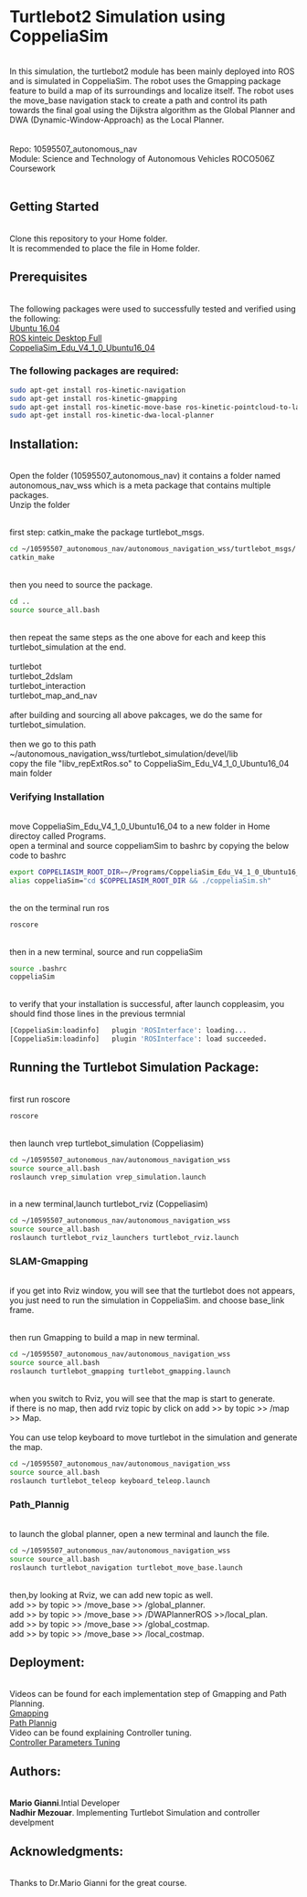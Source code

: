 # Turtlebot2 Simulation using CoppeliaSim 
<br>In this simulation, the turtlebot2 module has been mainly deployed into ROS and is simulated in CoppeliaSim. The robot uses the Gmapping package feature to build a map of its surroundings and localize itself. The robot uses the move_base navigation stack to create a path and control its path towards the final goal using the Dijkstra algorithm as the Global Planner and DWA (Dynamic-Window-Approach) as the Local Planner.
<br>
<br>
<br>Repo: 10595507_autonomous_nav
<br>Module: Science and Technology of Autonomous Vehicles ROCO506Z Coursework
<br>
<br>
## Getting Started 
<br> Clone this repository to your Home folder.
<br> It is recommended to place the file in Home folder.
<br>
## Prerequisites
<br>The following packages were used to successfully tested and verified using the following:
<br>[Ubuntu 16.04](https://releases.ubuntu.com/16.04/)
<br>[ROS kinteic Desktop Full](http://wiki.ros.org/kinetic/Installation/Ubuntu)
<br>[CoppeliaSim_Edu_V4_1_0_Ubuntu16_04](https://www.coppeliarobotics.com/previousVersions)
<br>
### The following packages are required:
```bash
sudo apt-get install ros-kinetic-navigation
sudo apt-get install ros-kinetic-gmapping
sudo apt-get install ros-kinetic-move-base ros-kinetic-pointcloud-to-laserscan
sudo apt-get install ros-kinetic-dwa-local-planner

```

## Installation:
<br>Open the folder (10595507_autonomous_nav) it contains a folder named autonomous_nav_wss which is a meta package that contains multiple packages. 
<br>Unzip the folder

<br>first step: catkin_make the package turtlebot_msgs.
```bash
cd ~/10595507_autonomous_nav/autonomous_navigation_wss/turtlebot_msgs/
catkin_make
```
<br>then you need to source the package.
```bash
cd ..
source source_all.bash
```
<br>then repeat the same steps as the one above for each and keep this turtlebot_simulation at the end.
<br>
<br>turtlebot
<br>turtlebot_2dslam
<br>turtlebot_interaction
<br>turtlebot_map_and_nav
<br>
<br>after building and sourcing all above pakcages, we do the same for turtlebot_simulation.
<br> 
<br> then we go to this path ~/autonomous_navigation_wss/turtlebot_simulation/devel/lib
<br> copy the file "libv_repExtRos.so" to CoppeliaSim_Edu_V4_1_0_Ubuntu16_04 main folder

### Verifying Installation
<br> move CoppeliaSim_Edu_V4_1_0_Ubuntu16_04 to a new folder in Home directoy called Programs.
<br> open a terminal and source coppeliamSim to bashrc by copying the below code to bashrc
<br> 
```bash
export COPPELIASIM_ROOT_DIR=~/Programs/CoppeliaSim_Edu_V4_1_0_Ubuntu16_04 
alias coppeliaSim="cd $COPPELIASIM_ROOT_DIR && ./coppeliaSim.sh"
```
<br> the on the terminal run ros
```bash
roscore
```
<br> then in a new terminal, source and run coppeliaSim
```bash
source .bashrc
coppeliaSim
```
<br> to verify that your installation is successful, after launch coppleasim, you should find those lines in the previous termnial
```bash
[CoppeliaSim:loadinfo]   plugin 'ROSInterface': loading...
[CoppeliaSim:loadinfo]   plugin 'ROSInterface': load succeeded.
```
## Running the Turtlebot Simulation Package:
<br>first run roscore
```bash
roscore
```
<br>then launch vrep turtlebot_simulation (Coppeliasim)
```bash
cd ~/10595507_autonomous_nav/autonomous_navigation_wss
source source_all.bash
roslaunch vrep_simulation vrep_simulation.launch
```
<br>in a new terminal,launch turtlebot_rviz (Coppeliasim)
```bash
cd ~/10595507_autonomous_nav/autonomous_navigation_wss
source source_all.bash
roslaunch turtlebot_rviz_launchers turtlebot_rviz.launch
```
### SLAM-Gmapping
<br>if you get into Rviz window, you will see that the turtlebot does not appears, you just need to run the simulation in CoppeliaSim. and choose base_link frame.

<br>then run Gmapping to build a map in new terminal. 
```bash
cd ~/10595507_autonomous_nav/autonomous_navigation_wss
source source_all.bash
roslaunch turtlebot_gmapping turtlebot_gmapping.launch
```
<br>when you switch to Rviz, you will see that the map is start to generate.
<br>if there is no map, then add rviz topic by click on add >> by topic >> /map >> Map.
<br>
<br>You can use telop keyboard to move turtlebot in the simulation and generate the map. 
```bash
cd ~/10595507_autonomous_nav/autonomous_navigation_wss
source source_all.bash
roslaunch turtlebot_teleop keyboard_teleop.launch
```
### Path_Plannig
<br>to launch the global planner, open a new terminal and launch the file. 
```bash
cd ~/10595507_autonomous_nav/autonomous_navigation_wss
source source_all.bash
roslaunch turtlebot_navigation turtlebot_move_base.launch
```
<br>then,by looking at Rviz, we can add new topic as well. 
<br>add >> by topic >> /move_base >> /global_planner.
<br>add >> by topic >> /move_base >> /DWAPlannerROS >>/local_plan.
<br>add >> by topic >> /move_base >> /global_costmap.
<br>add >> by topic >> /move_base >> /local_costmap.

## Deployment:
<br> Videos can be found for each implementation step of Gmapping and Path Planning.
<br>[Gmapping](Gmapping.mp4)
<br>[Path Plannig](Path_planning.mp4)
<br> Video can be found explaining Controller tuning.
<br>[Controller Parameters Tuning](Controller-tuning.mp4)
## Authors:
<br> **Mario Gianni**.Intial Developer
<br> **Nadhir Mezouar**. Implementing Turtlebot Simulation and controller develpment
## Acknowledgments:
<br> Thanks to Dr.Mario Gianni for the great course.
